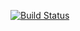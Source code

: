 [![Build Status](https://travis-ci.org/pintiliea/gs-accessing-data-jpa.svg?branch=master)](https://travis-ci.org/pintiliea/gs-accessing-data-jpa)
